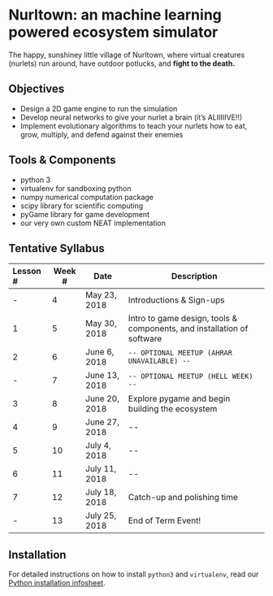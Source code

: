 # Nurltown: an machine learning powered ecosystem simulator

The happy, sunshiney little village of Nurltown, where virtual creatures (nurlets) run around, have outdoor potlucks,
and **fight to the death.**

## Objectives
* Design a 2D game engine to run the simulation
* Develop neural networks to give your nurlet a brain (it’s ALIIIIIVE!!)
* Implement evolutionary algorithms to teach your nurlets how to eat, grow, multiply, and defend against their enemies

## Tools & Components
* python 3
* virtualenv for sandboxing python
* numpy numerical computation package
* scipy library for scientific computing
* pyGame library for game development
* our very own custom NEAT implementation

## Tentative Syllabus
| Lesson # | Week # | Date          | Description                                    |
| :------- | ------ | ------------- | ---------------------------------------------- |
| -        | 4      | May 23, 2018  | Introductions & Sign-ups                       |
| 1        | 5      | May 30, 2018  | Intro to game design, tools & components, and installation of software |
| 2        | 6      | June 6, 2018  | `-- OPTIONAL MEETUP (AHRAR UNAVAILABLE) --` |
| -        | 7      | June 13, 2018 | `-- OPTIONAL MEETUP (HELL WEEK) --` |
| 3        | 8      | June 20, 2018 | Explore pygame and begin building the ecosystem |
| 4        | 9      | June 27, 2018 | -- |
| 5        | 10     | July 4, 2018  | -- |
| 6        | 11     | July 11, 2018 | -- |
| 7        | 12     | July 18, 2018 | Catch-up and polishing time                    |
| -        | 13     | July 25, 2018 | End of Term Event!                             |


## Installation

For detailed instructions on how to install `python3` and `virtualenv`, read our
[Python installation infosheet](https://github.com/UWCoffeeNCode/resources/wiki/Installing-Python).
